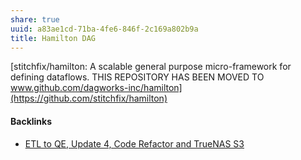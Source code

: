 ```yaml
---
share: true
uuid: a83ae1cd-71ba-4fe6-846f-2c169a802b9a
title: Hamilton DAG
---
```

[stitchfix/hamilton: A scalable general purpose micro-framework for defining dataflows. THIS REPOSITORY HAS BEEN MOVED TO www.github.com/dagworks-inc/hamilton](https://github.com/stitchfix/hamilton)

#### Backlinks

* [ETL to QE, Update 4, Code Refactor and TrueNAS S3](/d59dbed7-08bd-462e-8f87-24a80c791f46)